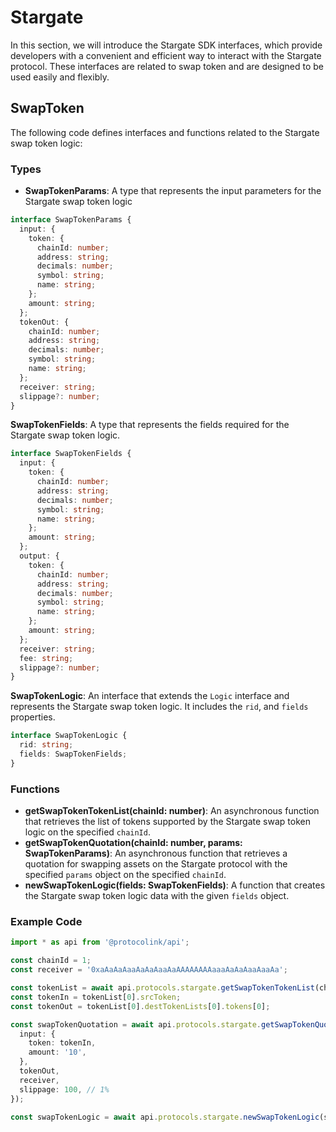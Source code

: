 # Stargate

In this section, we will introduce the Stargate SDK interfaces, which provide developers with a convenient and efficient way to interact with the Stargate protocol. These interfaces are related to swap token and are designed to be used easily and flexibly.

## SwapToken

The following code defines interfaces and functions related to the Stargate swap token logic:

### Types

* **SwapTokenParams**: A type that represents the input parameters for the Stargate swap token logic

```typescript
interface SwapTokenParams {
  input: {
    token: {
      chainId: number;
      address: string;
      decimals: number;
      symbol: string;
      name: string;
    };
    amount: string;
  };
  tokenOut: {
    chainId: number;
    address: string;
    decimals: number;
    symbol: string;
    name: string;
  };
  receiver: string;
  slippage?: number;
}
```

**SwapTokenFields**: A type that represents the fields required for the Stargate swap token logic.

```typescript
interface SwapTokenFields {
  input: {
    token: {
      chainId: number;
      address: string;
      decimals: number;
      symbol: string;
      name: string;
    };
    amount: string;
  };
  output: {
    token: {
      chainId: number;
      address: string;
      decimals: number;
      symbol: string;
      name: string;
    };
    amount: string;
  };
  receiver: string;
  fee: string;
  slippage?: number;
}
```

**SwapTokenLogic**: An interface that extends the `Logic` interface and represents the Stargate swap token logic. It includes the `rid`, and `fields` properties.

```typescript
interface SwapTokenLogic {
  rid: string;
  fields: SwapTokenFields;
}
```

### Functions

* **getSwapTokenTokenList(chainId: number)**: An asynchronous function that retrieves the list of tokens supported by the Stargate swap token logic on the specified `chainId`.
* **getSwapTokenQuotation(chainId: number, params: SwapTokenParams)**: An asynchronous function that retrieves a quotation for swapping assets on the Stargate protocol with the specified `params` object on the specified `chainId`.
* **newSwapTokenLogic(fields: SwapTokenFields)**: A function that creates the Stargate swap token logic data with the given `fields` object.

### Example Code

```typescript
import * as api from '@protocolink/api';

const chainId = 1;
const receiver = '0xaAaAaAaaAaAaAaaAaAAAAAAAAaaaAaAaAaaAaaAa';

const tokenList = await api.protocols.stargate.getSwapTokenTokenList(chainId);
const tokenIn = tokenList[0].srcToken;
const tokenOut = tokenList[0].destTokenLists[0].tokens[0];

const swapTokenQuotation = await api.protocols.stargate.getSwapTokenQuotation(chainId, {
  input: {
    token: tokenIn,
    amount: '10',
  },
  tokenOut,
  receiver,
  slippage: 100, // 1%
});

const swapTokenLogic = await api.protocols.stargate.newSwapTokenLogic(swapTokenQuotation);
```
